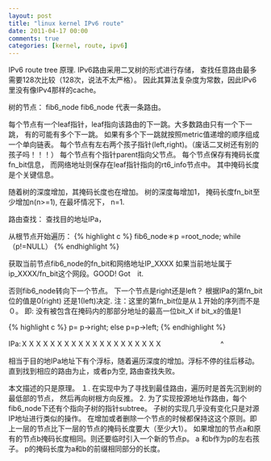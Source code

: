 ```yaml
---
layout: post
title: "linux kernel IPv6 route"
date: 2011-04-17 00:00
comments: true
categories: [kernel, route, ipv6]
---
```


IPv6 route tree 原理.
IPv6路由采用二叉树的形式进行存储， 查找任意路由最多需要128次比较（128次，说法不太严格）。
因此其算法复杂度为常数，因此IPv6里没有像IPv4那样的cache。

树的节点： fib6_node
fib6_node 代表一条路由。

每个节点有一个leaf指针，leaf指向该路由的下一跳。大多数路由只有一个下一跳， 有的可能有多个下一跳。
如果有多个下一跳就按照metric值递增的顺序组成一个单向链表。
每个节点有左右两个孩子指针(left,right)。（废话二叉树还有别的孩子吗！！！）
每个节点有个指针parent指向父节点。
每个节点保存有掩码长度fn_bit信息， 而网络地址则保存在leaf指针指向的rt6_info节点中。
其中掩码长度是个关键信息。

随着树的深度增加，其掩码长度也在增加。
树的深度每增加1， 掩码长度fn_bit至少增加n(n>=1), 在最坏情况下， n=1.

路由查找：
查找目的地址IPa， 

从根节点开始遍历：
{% highlight c %}
fib6_node＊p =root_node;
while（p!=NULL）
{% endhighlight %}

获取当前节点fib6_node的fn_bit和网络地址IP_XXXX
如果当前地址属于ip_XXXX/fn_bit这个网段。GOOD! Got　it.

否则fib6_node转向下一个节点。
下一个节点是right还是left？
根据IPa的第fn_bit位的值是0(right) 还是1(left)决定.
注：这里的第fn_bit位是从１开始的序列而不是０。
即: 没有被包含在掩码内的那部分地址的最高一位bit_X
if bit_x的值是1

{% highlight c %}
p= p->right;
else
p=p->left;
{% endhighlight %}

IPa:ＸＸＸＸＸＸＸＸＸＸＸＸＸＸＸＸＸＸＸＸ
　　　　　　　　^

相当于目的地IPa地址下有个浮标，随着遍历深度的增加。浮标不停的往后移动。
直到找到相应的路由为止，或者p为空, 路由查找失败。

本文描述的只是原理。
１. 在实现中为了寻找到最佳路由，遍历时是首先沉到树的最低部的节点，
然后再向树根方向反推。
2. 为了实现按源地址作路由，每个fib6_node下还有个指向子树的指针subtree。
子树的实现几乎没有变化只是对源IP地址进行类似的操作。
在增加或者删除一个节点的时候都保持这这个原则。即上一层的节点比下一层的节点的掩码长度要大（至少大1）。
如果增加的节点a和原有的节点b掩码长度相同。则还要临时引入一个新的节点p。 a 和b作为p的左右孩子。
p的掩码长度为a和b的前缀相同部分的长度。

